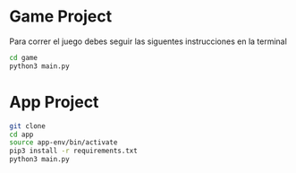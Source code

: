 # Game Project

Para correr el juego debes seguir las siguentes instrucciones en la terminal

```sh
cd game
python3 main.py
```

# App Project

```sh
git clone
cd app
source app-env/bin/activate
pip3 install -r requirements.txt
python3 main.py
```
